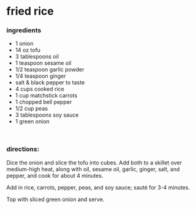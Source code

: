 # fried rice

### ingredients
- 1 onion
- 14 oz tofu
- 3 tablespoons oil
- 1 teaspoon sesame oil
- 1/2 teaspoon garlic powder
- 1/4 teaspoon ginger
- salt & black pepper to taste
- 4 cups cooked rice
- 1 cup matchstick carrots
- 1 chopped bell pepper
- 1/2 cup peas
- 3 tablespoons soy sauce
- 1 green onion

<br>

### directions:

Dice the onion and slice the tofu into cubes. Add both to a skillet over medium-high heat, along with oil, sesame oil, garlic, ginger, salt, and pepper, and cook for about 4 minutes.

Add in rice, carrots, pepper, peas, and soy sauce; sauté for 3-4 minutes.

Top with sliced green onion and serve.
